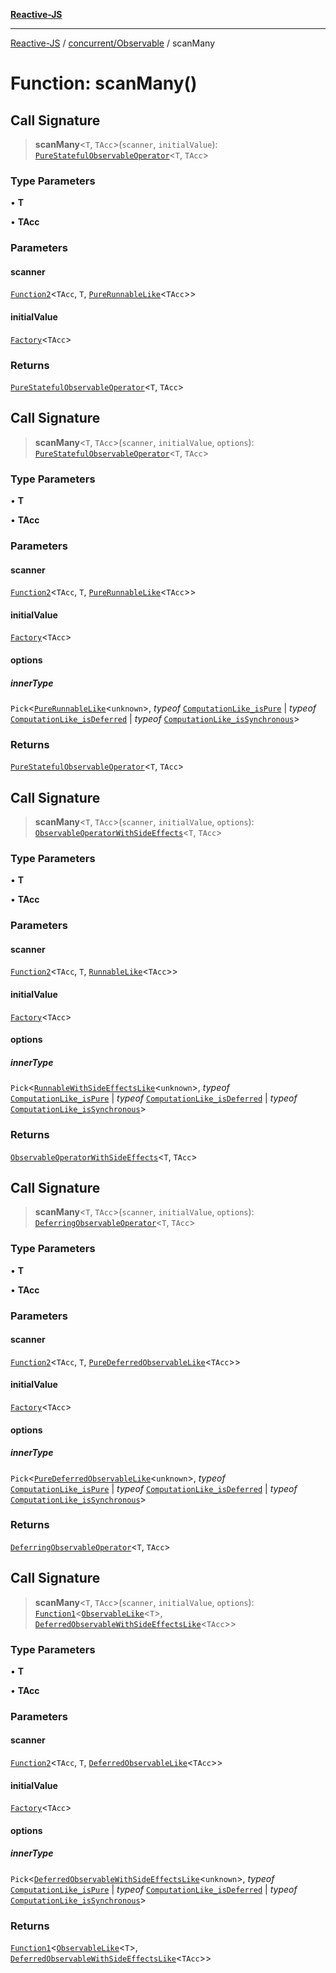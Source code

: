 [**Reactive-JS**](../../../README.md)

***

[Reactive-JS](../../../README.md) / [concurrent/Observable](../README.md) / scanMany

# Function: scanMany()

## Call Signature

> **scanMany**\<`T`, `TAcc`\>(`scanner`, `initialValue`): [`PureStatefulObservableOperator`](../type-aliases/PureStatefulObservableOperator.md)\<`T`, `TAcc`\>

### Type Parameters

• **T**

• **TAcc**

### Parameters

#### scanner

[`Function2`](../../../functions/type-aliases/Function2.md)\<`TAcc`, `T`, [`PureRunnableLike`](../../interfaces/PureRunnableLike.md)\<`TAcc`\>\>

#### initialValue

[`Factory`](../../../functions/type-aliases/Factory.md)\<`TAcc`\>

### Returns

[`PureStatefulObservableOperator`](../type-aliases/PureStatefulObservableOperator.md)\<`T`, `TAcc`\>

## Call Signature

> **scanMany**\<`T`, `TAcc`\>(`scanner`, `initialValue`, `options`): [`PureStatefulObservableOperator`](../type-aliases/PureStatefulObservableOperator.md)\<`T`, `TAcc`\>

### Type Parameters

• **T**

• **TAcc**

### Parameters

#### scanner

[`Function2`](../../../functions/type-aliases/Function2.md)\<`TAcc`, `T`, [`PureRunnableLike`](../../interfaces/PureRunnableLike.md)\<`TAcc`\>\>

#### initialValue

[`Factory`](../../../functions/type-aliases/Factory.md)\<`TAcc`\>

#### options

##### innerType

`Pick`\<[`PureRunnableLike`](../../interfaces/PureRunnableLike.md)\<`unknown`\>, *typeof* [`ComputationLike_isPure`](../../../computations/variables/ComputationLike_isPure.md) \| *typeof* [`ComputationLike_isDeferred`](../../../computations/variables/ComputationLike_isDeferred.md) \| *typeof* [`ComputationLike_isSynchronous`](../../../computations/variables/ComputationLike_isSynchronous.md)\>

### Returns

[`PureStatefulObservableOperator`](../type-aliases/PureStatefulObservableOperator.md)\<`T`, `TAcc`\>

## Call Signature

> **scanMany**\<`T`, `TAcc`\>(`scanner`, `initialValue`, `options`): [`ObservableOperatorWithSideEffects`](../type-aliases/ObservableOperatorWithSideEffects.md)\<`T`, `TAcc`\>

### Type Parameters

• **T**

• **TAcc**

### Parameters

#### scanner

[`Function2`](../../../functions/type-aliases/Function2.md)\<`TAcc`, `T`, [`RunnableLike`](../../interfaces/RunnableLike.md)\<`TAcc`\>\>

#### initialValue

[`Factory`](../../../functions/type-aliases/Factory.md)\<`TAcc`\>

#### options

##### innerType

`Pick`\<[`RunnableWithSideEffectsLike`](../../interfaces/RunnableWithSideEffectsLike.md)\<`unknown`\>, *typeof* [`ComputationLike_isPure`](../../../computations/variables/ComputationLike_isPure.md) \| *typeof* [`ComputationLike_isDeferred`](../../../computations/variables/ComputationLike_isDeferred.md) \| *typeof* [`ComputationLike_isSynchronous`](../../../computations/variables/ComputationLike_isSynchronous.md)\>

### Returns

[`ObservableOperatorWithSideEffects`](../type-aliases/ObservableOperatorWithSideEffects.md)\<`T`, `TAcc`\>

## Call Signature

> **scanMany**\<`T`, `TAcc`\>(`scanner`, `initialValue`, `options`): [`DeferringObservableOperator`](../type-aliases/DeferringObservableOperator.md)\<`T`, `TAcc`\>

### Type Parameters

• **T**

• **TAcc**

### Parameters

#### scanner

[`Function2`](../../../functions/type-aliases/Function2.md)\<`TAcc`, `T`, [`PureDeferredObservableLike`](../../interfaces/PureDeferredObservableLike.md)\<`TAcc`\>\>

#### initialValue

[`Factory`](../../../functions/type-aliases/Factory.md)\<`TAcc`\>

#### options

##### innerType

`Pick`\<[`PureDeferredObservableLike`](../../interfaces/PureDeferredObservableLike.md)\<`unknown`\>, *typeof* [`ComputationLike_isPure`](../../../computations/variables/ComputationLike_isPure.md) \| *typeof* [`ComputationLike_isDeferred`](../../../computations/variables/ComputationLike_isDeferred.md) \| *typeof* [`ComputationLike_isSynchronous`](../../../computations/variables/ComputationLike_isSynchronous.md)\>

### Returns

[`DeferringObservableOperator`](../type-aliases/DeferringObservableOperator.md)\<`T`, `TAcc`\>

## Call Signature

> **scanMany**\<`T`, `TAcc`\>(`scanner`, `initialValue`, `options`): [`Function1`](../../../functions/type-aliases/Function1.md)\<[`ObservableLike`](../../interfaces/ObservableLike.md)\<`T`\>, [`DeferredObservableWithSideEffectsLike`](../../interfaces/DeferredObservableWithSideEffectsLike.md)\<`TAcc`\>\>

### Type Parameters

• **T**

• **TAcc**

### Parameters

#### scanner

[`Function2`](../../../functions/type-aliases/Function2.md)\<`TAcc`, `T`, [`DeferredObservableLike`](../../interfaces/DeferredObservableLike.md)\<`TAcc`\>\>

#### initialValue

[`Factory`](../../../functions/type-aliases/Factory.md)\<`TAcc`\>

#### options

##### innerType

`Pick`\<[`DeferredObservableWithSideEffectsLike`](../../interfaces/DeferredObservableWithSideEffectsLike.md)\<`unknown`\>, *typeof* [`ComputationLike_isPure`](../../../computations/variables/ComputationLike_isPure.md) \| *typeof* [`ComputationLike_isDeferred`](../../../computations/variables/ComputationLike_isDeferred.md) \| *typeof* [`ComputationLike_isSynchronous`](../../../computations/variables/ComputationLike_isSynchronous.md)\>

### Returns

[`Function1`](../../../functions/type-aliases/Function1.md)\<[`ObservableLike`](../../interfaces/ObservableLike.md)\<`T`\>, [`DeferredObservableWithSideEffectsLike`](../../interfaces/DeferredObservableWithSideEffectsLike.md)\<`TAcc`\>\>
